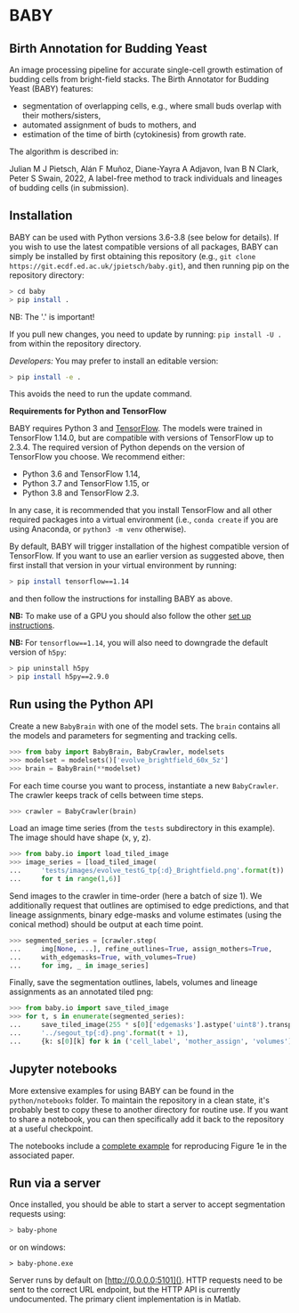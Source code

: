 # BABY

## Birth Annotation for Budding Yeast

An image processing pipeline for accurate single-cell growth estimation of
budding cells from bright-field stacks. The Birth Annotator for Budding Yeast
(BABY) features:

- segmentation of overlapping cells, e.g., where small buds overlap with their mothers/sisters,
- automated assignment of buds to mothers, and
- estimation of the time of birth (cytokinesis) from growth rate.

The algorithm is described in:

Julian M J Pietsch, Alán F Muñoz, Diane-Yayra A Adjavon, Ivan B N Clark, Peter
S Swain, 2022, A label-free method to track individuals and lineages of
budding cells (in submission).

## Installation

BABY can be used with Python versions 3.6-3.8 (see below for details). If you
wish to use the latest compatible versions of all packages, BABY can simply be
installed by first obtaining this repository (e.g., `git clone
https://git.ecdf.ed.ac.uk/jpietsch/baby.git`), and then running pip on the 
repository directory:

```bash
> cd baby
> pip install .
```

NB: The '.' is important!

If you pull new changes, you need to update by running: `pip install -U .` from
within the repository directory.

*Developers:* You may prefer to install an editable version:

```bash
> pip install -e .
```

This avoids the need to run the update command.

**Requirements for Python and TensorFlow**

BABY requires Python 3 and [TensorFlow](https://www.tensorflow.org). The
models were trained in TensorFlow 1.14.0, but are compatible with versions of
TensorFlow up to 2.3.4. The required version of Python depends on the version
of TensorFlow you choose. We recommend either:

- Python 3.6 and TensorFlow 1.14,
- Python 3.7 and TensorFlow 1.15, or
- Python 3.8 and TensorFlow 2.3.  

In any case, it is recommended that you install TensorFlow and all other
required packages into a virtual environment (i.e., `conda create` if you are
using Anaconda, or `python3 -m venv` otherwise).

By default, BABY will trigger installation of the highest compatible version of
TensorFlow. If you want to use an earlier version as suggested above, then
first install that version in your virtual environment by running:

```bash
> pip install tensorflow==1.14
```

and then follow the instructions for installing BABY as above.

**NB:** To make use of a GPU you should also follow the other [set up
instructions](https://www.tensorflow.org/install/gpu).

**NB:** For `tensorflow==1.14`, you will also need to downgrade the default
version of `h5py`: 

```bash
> pip uninstall h5py
> pip install h5py==2.9.0
```

## Run using the Python API

Create a new `BabyBrain` with one of the model sets. The `brain` contains
all the models and parameters for segmenting and tracking cells.

```python
>>> from baby import BabyBrain, BabyCrawler, modelsets
>>> modelset = modelsets()['evolve_brightfield_60x_5z']
>>> brain = BabyBrain(**modelset)
```

For each time course you want to process, instantiate a new `BabyCrawler`. The
crawler keeps track of cells between time steps.

```python
>>> crawler = BabyCrawler(brain)
```

Load an image time series (from the `tests` subdirectory in this example). The
image should have shape (x, y, z).

```python
>>> from baby.io import load_tiled_image
>>> image_series = [load_tiled_image(
...     'tests/images/evolve_testG_tp{:d}_Brightfield.png'.format(t))
...     for t in range(1,6)]
```

Send images to the crawler in time-order (here a batch of size 1). We 
additionally request that outlines are optimised to edge predictions, and that 
lineage assignments, binary edge-masks and volume estimates (using the conical
method) should be output at each time point.

```python
>>> segmented_series = [crawler.step(
...     img[None, ...], refine_outlines=True, assign_mothers=True,
...     with_edgemasks=True, with_volumes=True)
...     for img, _ in image_series]
```

Finally, save the segmentation outlines, labels, volumes and lineage assignments
as an annotated tiled png:

```python
>>> from baby.io import save_tiled_image
>>> for t, s in enumerate(segmented_series): 
...     save_tiled_image(255 * s[0]['edgemasks'].astype('uint8').transpose((1, 2, 0)), 
...     '../segout_tp{:d}.png'.format(t + 1), 
...     {k: s[0][k] for k in ('cell_label', 'mother_assign', 'volumes')})
```

## Jupyter notebooks

More extensive examples for using BABY can be found in the `python/notebooks`
folder. To maintain the repository in a clean state, it's probably best to
copy these to another directory for routine use. If you want to share a
notebook, you can then specifically add it back to the repository at a useful
checkpoint.

The notebooks include a [complete
example](python/notebooks/example-baby-analysis-fig1.ipynb) for reproducing
Figure 1e in the associated paper.

## Run via a server

Once installed, you should be able to start a server to accept segmentation
requests using:

```bash
> baby-phone
```

or on windows:

```
> baby-phone.exe
```

Server runs by default on [http://0.0.0.0:5101](). HTTP requests need to be
sent to the correct URL endpoint, but the HTTP API is currently undocumented.
The primary client implementation is in Matlab.


